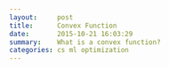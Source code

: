 ```yaml
---
layout:     post
title:      Convex Function
date:       2015-10-21 16:03:29
summary:    What is a convex function?
categories: cs ml optimization
---
```









